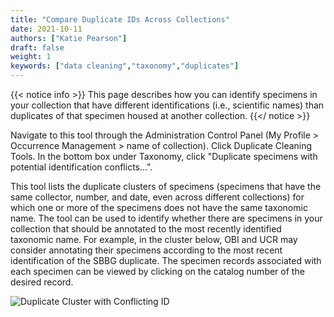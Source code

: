 ```yaml
---
title: "Compare Duplicate IDs Across Collections"
date: 2021-10-11
authors: ["Katie Pearson"]
draft: false
weight: 1
keywords: ["data cleaning","taxonomy","duplicates"]
---
```


{{< notice info >}}
  This page describes how you can identify specimens in your collection that have different identifications (i.e., scientific names) than duplicates of that specimen housed at another collection.
{{</ notice >}}

Navigate to this tool through the Administration Control Panel (My Profile > Occurrence Management > name of collection). Click Duplicate Cleaning Tools. In the bottom box under Taxonomy, click "Duplicate specimens with potential identification conflicts...".

This tool lists the duplicate clusters of specimens (specimens that have the same collector, number, and date, even across different collections) for which one or more of the specimens does not have the same taxonomic name. The tool can be used to identify whether there are specimens in your collection that should be annotated to the most recently identified taxonomic name. For example, in the cluster below, OBI and UCR may consider annotating their specimens according to the most recent identification of the SBBG duplicate. The specimen records associated with each specimen can be viewed by clicking on the catalog number of the desired record.

![Duplicate Cluster with Conflicting ID](/symbiota-docs/static/images/dupewithconflictingid.png)
